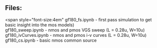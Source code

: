 ## Files:
<span style="font-size:4em"
gf180_fs.ipynb        - first pass simulation to get basic insight into the mos models)<br>
gf180_sweep.ipynb     - nmos and pmos VGS sweep  (L = 0.28u, W=10u) <br>
gf180_ivCurves.ipynb  - nmos and pmos i-v curves (L = 0.28u, W=10u) <br>
gf180_cs.ipynb        - basic nmos common source     <br>
</span>
